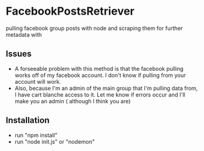 # FacebookPostsRetriever
pulling facebook group posts with node and scraping them for further metadata with 


## Issues
- A forseeable problem with this method is that the facebook pulling works off of my facebook account. I don't know if pulling from your account will work. 
- Also, because I'm an admin of the main group that I'm pulling data from, I have cart blanche access to it. Let me know if errors occur and I'll make you an admin ( although I think you are)


## Installation 
- run "npm install" 
- run "node init.js" or "nodemon" 